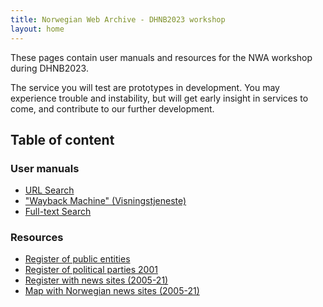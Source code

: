 ```yaml
---
title: Norwegian Web Archive - DHNB2023 workshop
layout: home
---
```


These pages contain user manuals and resources for the NWA workshop during DHNB2023.

The service you will test are prototypes in development. You may experience trouble and instability, but will get early insight in services to come, and contribute to our further development.

## Table of content

### User manuals
  - [URL Search](manuals/url-search.md)
  - ["Wayback Machine" (Visningstjeneste)](manuals/pywb.md)
  - [Full-text Search](manuals/fulltext.md)

### Resources
  - [Register of public entities](register/offentligeVirksomheter_2011-2021.xlsx)
  - [Register of political parties 2001](register/valg2001.xlsx)
  - [Register with news sites (2005-21)](register/registerNettaviser.xlsx)
  - [Map with Norwegian news sites (2005-21)](manuals/map.md)
